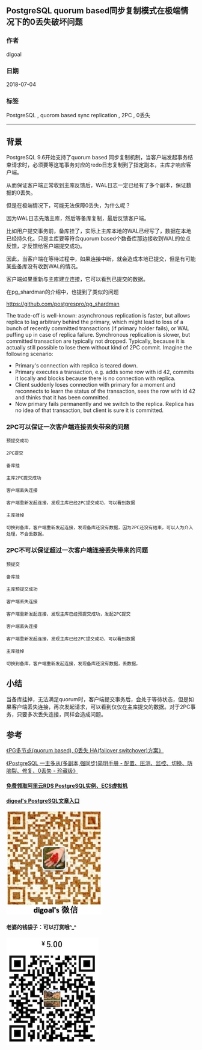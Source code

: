 ## PostgreSQL quorum based同步复制模式在极端情况下的0丢失破坏问题    
                                                                   
### 作者                                                                   
digoal                                                                   
                                                                   
### 日期                                                                   
2018-07-04                                                                 
                                                                   
### 标签                                                                   
PostgreSQL , quorom based sync replication , 2PC , 0丢失       
                                                                   
----                                                                   
                                                                   
## 背景    
PostgreSQL 9.6开始支持了quorum based 同步复制机制，当客户端发起事务结束请求时，必须要等这笔事务对应的redo日志复制到了指定副本，主库才响应客户端。    
    
从而保证客户端正常收到主库反馈后，WAL日志一定已经有了多个副本，保证数据的0丢失。    
    
但是在极端情况下，可能无法保障0丢失，为什么呢？    
    
因为WAL日志先落主库，然后等备库复制，最后反馈客户端。    
    
比如用户提交事务前，备库挂了，实际上主库本地的WAL已经写了，数据在本地已经持久化。只是主库要等符合quorum based个数备库那边接收到WAL的位点反馈，才反馈给客户端提交成功。    
    
因此，当客户端在等待过程中，如果连接中断，就会造成本地已提交，但是有可能某些备库没有收到WAL的情况。    
    
客户端如果重新与主库建立连接，它可以看到已提交的数据。    
    
在pg_shardman的介绍中，也提到了类似的问题    
    
https://github.com/postgrespro/pg_shardman    
    
    
The trade-off is well-known: asynchronous replication is faster, but allows replica to lag arbitrary behind the primary, which might lead to loss of a bunch of recently committed transactions (if primary holder fails), or WAL puffing up in case of replica failure. Synchronous replication is slower, but committed transaction are typically not dropped. Typically, because it is actually still possible to lose them without kind of 2PC commit. Imagine the following scenario:    
    
- Primary's connection with replica is teared down.    
- Primary executes a transaction, e.g. adds some row with id 42, commits it locally and blocks because there is no connection with replica.    
- Client suddenly loses connection with primary for a moment and reconnects to learn the status of the transaction, sees the row with id 42 and thinks that it has been committed.    
- Now primary fails permanently and we switch to the replica. Replica has no idea of that transaction, but client is sure it is committed.    
    
### 2PC可以保证一次客户端连接丢失带来的问题    
    
```    
预提交成功    
    
2PC提交    
    
备库挂    
    
主库2PC提交成功    
    
客户端丢失连接    
    
客户端重新发起连接，发现主库已经2PC提交成功，可以看到数据    
    
主库挂掉    
    
切换到备库，客户端重新发起连接，发现备库还没有数据，因为2PC还没有结束，可以人为介入处理，不会丢数据。    
```    
    
### 2PC不可以保证超过一次客户端连接丢失带来的问题    
    
```    
预提交    
    
备库挂    
    
主库预提交成功    
    
客户端丢失连接    
    
客户端重新发起连接，发现主库已经预提交成功，发起2PC提交    
    
客户端丢失连接    
    
客户端重新发起连接，发现主库已经2PC提交成功，可以看到数据    
    
主库挂掉    
    
切换到备库，客户端重新发起连接，发现备库还没有数据，丢数据。    
```    
    
## 小结    
当备库挂掉，无法满足quorum时，客户端提交事务后，会处于等待状态，但是如果客户端丢失连接，再次发起请求，可以看到仅仅在主库提交的数据。对于2PC事务，只要多次丢失连接，同样会造成问题。    
    
## 参考  
[《PG多节点(quorum based), 0丢失 HA(failover,switchover)方案》](../201706/20170612_02.md)    
    
[《PostgreSQL 一主多从(多副本,强同步)简明手册 - 配置、压测、监控、切换、防脑裂、修复、0丢失 - 珍藏级》](../201803/20180326_01.md)    
    
  
  
  
  
  
  
  
  
  
  
  
  
  
#### [免费领取阿里云RDS PostgreSQL实例、ECS虚拟机](https://free.aliyun.com/ "57258f76c37864c6e6d23383d05714ea")
  
  
#### [digoal's PostgreSQL文章入口](https://github.com/digoal/blog/blob/master/README.md "22709685feb7cab07d30f30387f0a9ae")
  
  
![digoal's weixin](../pic/digoal_weixin.jpg "f7ad92eeba24523fd47a6e1a0e691b59")
  
  
#### 老婆的钱袋子：可以打赏哦^_^  
![wife's weixin ds](../pic/wife_weixin_ds.jpg "acd5cce1a143ef1d6931b1956457bc9f")
  
